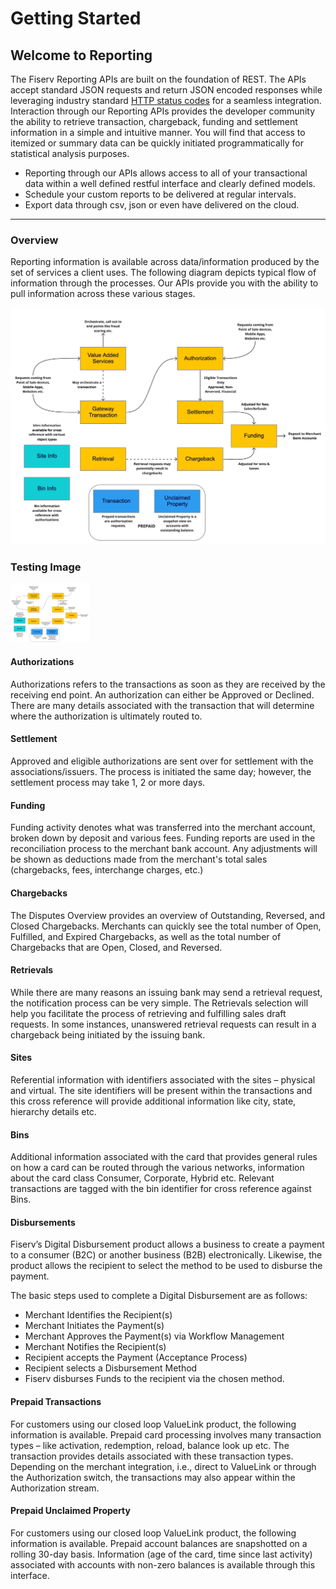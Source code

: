 # Getting Started 

## Welcome to Reporting

The Fiserv Reporting APIs are built on the foundation of REST. The APIs accept standard JSON requests and return JSON encoded responses while leveraging industry standard [HTTP status codes](https://en.wikipedia.org/wiki/List_of_HTTP_status_codes) for a seamless integration. Interaction through our Reporting APIs provides the developer community the ability to retrieve transaction, chargeback, funding and settlement information in a simple and intuitive manner. You will find that access to itemized or summary data can be quickly initiated programmatically for statistical analysis purposes. 

- Reporting through our APIs allows access to all of your transactional data within a well defined restful interface and clearly defined models. 
- Schedule your custom reports to be delivered at regular intervals. 
- Export data through csv, json or even have delivered on the cloud.

---
### Overview

Reporting information is available across data/information produced by the set of services a client uses. The following diagram depicts typical flow of information through the processes. Our APIs provide you with the ability to pull information across these various stages.

![reportingoverview](../assets/images/reportingoverview.png)

### Testing Image

<img src="../assets/images/reportingoverview.png" width="25%" height="25%">

#### Authorizations

Authorizations refers to the transactions as soon as they are received by the receiving end point. An authorization can either be Approved or Declined. There are many details associated with the transaction that will determine where the authorization is ultimately routed to.

#### Settlement

Approved and eligible authorizations are sent over for settlement with the associations/issuers. The process is initiated the same day; however, the settlement process may take 1, 2 or more days.

#### Funding

Funding activity denotes what was transferred into the merchant account, broken down by deposit and various fees. Funding reports are used in the reconciliation process to the merchant bank account. Any adjustments will be shown as deductions made from the merchant's total sales (chargebacks, fees, interchange charges, etc.)

#### Chargebacks

The Disputes Overview provides an overview of Outstanding, Reversed, and Closed Chargebacks. Merchants can quickly see the total number of Open, Fulfilled, and Expired Chargebacks, as well as the total number of Chargebacks that are Open, Closed, and Reversed.

#### Retrievals

While there are many reasons an issuing bank may send a retrieval request, the notification process can be very simple. The Retrievals selection will help you facilitate the process of retrieving and fulfilling sales draft requests. In some instances, unanswered retrieval requests can result in a chargeback being initiated by the issuing bank.

#### Sites

Referential information with identifiers associated with the sites – physical and virtual. The site identifiers will be present within the transactions and this cross reference will provide additional information like city, state, hierarchy details etc.

#### Bins

Additional information associated with the card that provides general rules on how a card can be routed through the various networks, information about the card class Consumer, Corporate, Hybrid etc. Relevant transactions are tagged with the bin identifier for cross reference against Bins.

#### Disbursements

Fiserv’s Digital Disbursement product allows a business to create a payment to a consumer (B2C) or another business (B2B) electronically. Likewise, the product allows the recipient to select the method to be used to disburse the payment.

The basic steps used to complete a Digital Disbursement are as follows:

 * Merchant Identifies the Recipient(s)
 * Merchant Initiates the Payment(s)
 * Merchant Approves the Payment(s) via Workflow Management
 * Merchant Notifies the Recipient(s)
 * Recipient accepts the Payment (Acceptance Process)
 * Recipient selects a Disbursement Method
 * Fiserv disburses Funds to the recipient via the chosen method.

#### Prepaid Transactions

For customers using our closed loop ValueLink product, the following information is available. Prepaid card processing involves many transaction types – like activation, redemption, reload, balance look up etc. The transaction provides details associated with these transaction types. Depending on the merchant integration, i.e., direct to ValueLink or through the Authorization switch, the transactions may also appear within the Authorization stream.

#### Prepaid Unclaimed Property

For customers using our closed loop ValueLink product, the following information is available. Prepaid account balances are snapshotted on a rolling 30-day basis. Information (age of the card, time since last activity) associated with accounts with non-zero balances is available through this interface.
